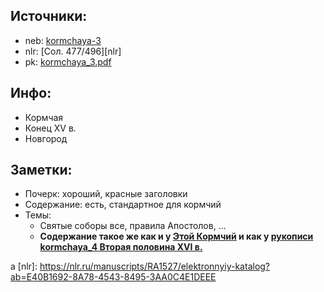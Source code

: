 ## Источники:

* neb: [kormchaya-3][neb]
* nlr: [Сол. 477/496][nlr]
* pk: [kormchaya_3.pdf][pk]

## Инфо:

* Кормчая
* Конец XV в.
* Новгород

## Заметки:

* Почерк: хороший, красные заголовки
* Содержание: есть, стандартное для кормчий
* Темы:
    * Святые соборы все, правила Апостолов, ...
    * **Содержание такое же как и у [Этой Кормчий][304-i/f-304i-206]
      и как у [рукописи kormchaya_4 Вторая половина XVI в.][kormchaya_4]**

[neb]: https://kp.rusneb.ru/item/material/kormchaya-3
а
[nlr]: https://nlr.ru/manuscripts/RA1527/elektronnyiy-katalog?ab=E40B1692-8A78-4543-8495-3AA0C4E1DEEE

[pk]: ../../../../../../pravoslavie/canons/kormchij/kormchaya_3.pdf


[304-i/f-304i-206]: ../../../rsl/rsl304_i/f_304i_206/README.md

[kormchaya_4]: ../kormchaya_4/README.md





